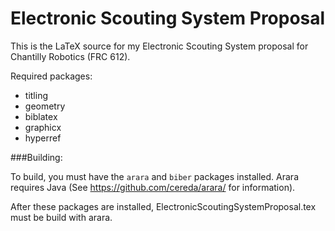 # Electronic Scouting System Proposal

This is the LaTeX source for my Electronic Scouting System proposal for Chantilly Robotics (FRC 612).

Required packages:

 - titling
 - geometry
 - biblatex
 - graphicx
 - hyperref
 

###Building:

To build, you must have the `arara` and `biber` packages installed. Arara requires Java (See https://github.com/cereda/arara/ for information).

After these packages are installed, ElectronicScoutingSystemProposal.tex must be build with arara.